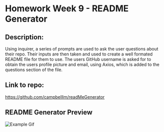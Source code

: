 # Homework Week 9 - README Generator

## Description:

Using inquirer, a series of prompts are used to ask the user questions about their repo. Their inputs are then taken and used to create a well formated README file for them to use. The users GitHub username is asked for to obtain the users profile picture and email, using Axios, which is added to the questions section of the file. 


## Link to repo:

https://github.com/campbelllm/readMeGenerator


## README Generator Preview

![Example Gif](generator.gif)

